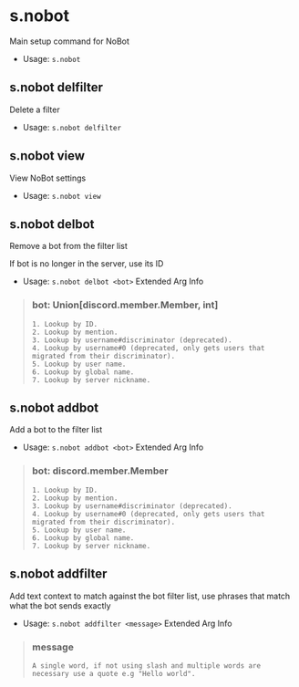 # s.nobot
Main setup command for NoBot<br/>
 - Usage: `s.nobot`
## s.nobot delfilter
Delete a filter<br/>
 - Usage: `s.nobot delfilter`
## s.nobot view
View NoBot settings<br/>
 - Usage: `s.nobot view`
## s.nobot delbot
Remove a bot from the filter list<br/>

If bot is no longer in the server, use its ID<br/>
 - Usage: `s.nobot delbot <bot>`
Extended Arg Info
> ### bot: Union[discord.member.Member, int]
> 
> 
>     1. Lookup by ID.
>     2. Lookup by mention.
>     3. Lookup by username#discriminator (deprecated).
>     4. Lookup by username#0 (deprecated, only gets users that migrated from their discriminator).
>     5. Lookup by user name.
>     6. Lookup by global name.
>     7. Lookup by server nickname.
> 
>     
## s.nobot addbot
Add a bot to the filter list<br/>
 - Usage: `s.nobot addbot <bot>`
Extended Arg Info
> ### bot: discord.member.Member
> 
> 
>     1. Lookup by ID.
>     2. Lookup by mention.
>     3. Lookup by username#discriminator (deprecated).
>     4. Lookup by username#0 (deprecated, only gets users that migrated from their discriminator).
>     5. Lookup by user name.
>     6. Lookup by global name.
>     7. Lookup by server nickname.
> 
>     
## s.nobot addfilter
Add text context to match against the bot filter list, use phrases that match what the bot sends exactly<br/>
 - Usage: `s.nobot addfilter <message>`
Extended Arg Info
> ### message
> ```
> A single word, if not using slash and multiple words are necessary use a quote e.g "Hello world".
> ```
